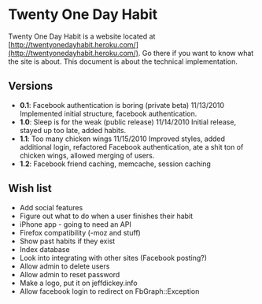 Twenty One Day Habit
====================

Twenty One Day Habit is a website located at [http://twentyonedayhabit.heroku.com/](http://twentyonedayhabit.heroku.com/). Go there if you want to know what the site is about. This document is about the technical implementation.

Versions
--------
* **0.1**: Facebook authentication is boring (private beta) 11/13/2010 Implemented initial structure, facebook authentication.
* **1.0**: Sleep is for the weak (public release) 11/14/2010 Initial release, stayed up too late, added habits.
* **1.1**: Too many chicken wings 11/15/2010 Improved styles, added additional login, refactored Facebook authentication, ate a shit ton of chicken wings, allowed merging of users.
* **1.2**: Facebook friend caching, memcache, session caching

Wish list
---------
* Add social features
* Figure out what to do when a user finishes their habit
* iPhone app - going to need an API
* Firefox compatibility (-moz and stuff)
* Show past habits if they exist
* Index database
* Look into integrating with other sites (Facebook posting?)
* Allow admin to delete users
* Allow admin to reset password
* Make a logo, put it on jeffdickey.info
* Allow facebook login to redirect on FbGraph::Exception
